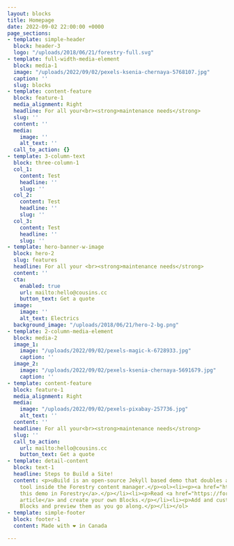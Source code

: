 ```yaml
---
layout: blocks
title: Homepage
date: 2022-09-02 22:00:00 +0000
page_sections:
- template: simple-header
  block: header-3
  logo: "/uploads/2018/06/21/forestry-full.svg"
- template: full-width-media-element
  block: media-1
  image: "/uploads/2022/09/02/pexels-ksenia-chernaya-5768107.jpg"
  caption: ''
  slug: blocks
- template: content-feature
  block: feature-1
  media_alignment: Right
  headline: For all your<br><strong>maintenance needs</strong>
  slug: ''
  content: ''
  media:
    image: ''
    alt_text: ''
  call_to_action: {}
- template: 3-column-text
  block: three-column-1
  col_1:
    content: Test
    headline: ''
    slug: ''
  col_2:
    content: Test
    headline: ''
    slug: ''
  col_3:
    content: Test
    headline: ''
    slug: ''
- template: hero-banner-w-image
  block: hero-2
  slug: features
  headline: For all your <br><strong>maintenance needs</strong>
  content: ''
  cta:
    enabled: true
    url: mailto:hello@cousins.cc
    button_text: Get a quote
  image:
    image: ''
    alt_text: Electrics
  background_image: "/uploads/2018/06/21/hero-2-bg.png"
- template: 2-column-media-element
  block: media-2
  image_1:
    image: "/uploads/2022/09/02/pexels-magic-k-6728933.jpg"
    caption: ''
  image_2:
    image: "/uploads/2022/09/02/pexels-ksenia-chernaya-5691679.jpg"
    caption: ''
- template: content-feature
  block: feature-1
  media_alignment: Right
  media:
    image: "/uploads/2022/09/02/pexels-pixabay-257736.jpg"
    alt_text: ''
  content: ''
  headline: For all your<br><strong>maintenance needs</strong>
  slug: ''
  call_to_action:
    url: mailto:hello@cousins.cc
    button_text: Get a quote
- template: detail-content
  block: text-1
  headline: Steps to Build a Site!
  content: <p>uBuild is an open-source Jekyll based demo that doubles as a builder
    tool inside the Forestry content manager.</p><ol><li><p><a href="https://app.forestry.io/quick-start?repo=forestryio/ubuild-jekyll&provider=github&engine=jekyll">Import
    this demo in Forestry</a>.</p></li><li><p>Read <a href="https://forestry.io/blog/ubuild-a-new-theme-for-static-sites-using-blocks/">our
    article</a> and create your own Blocks.</p></li><li><p>Add and customize the available
    Blocks and preview them as you go along.</p></li></ol>
- template: simple-footer
  block: footer-1
  content: Made with ❤︎ in Canada

---
```

